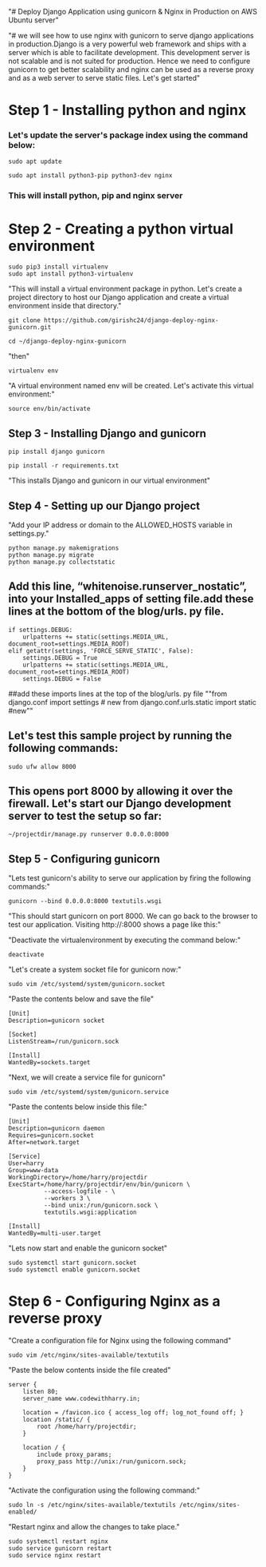 "# Deploy Django Application using gunicorn & Nginx in Production on AWS Ubuntu server" 

"# we will see how to use nginx with gunicorn to serve django applications in production.Django is a very powerful web framework and ships with a server which is able to facilitate development. This development server is not scalable and is not suited for production. Hence we need to configure gunicorn to get better scalability and nginx can be used as a reverse proxy and as a web server to serve static files. Let's get started" 
<picture>
  <source media="(prefers-color-scheme: dark)" srcset="images/5.webp">
</picture>


# Step 1 - Installing python and nginx
### Let's update the server's package index using the command below:

```
sudo apt update
```

```
sudo apt install python3-pip python3-dev nginx
```
### This will install python, pip and nginx server

# Step 2 - Creating a python virtual environment 

```
sudo pip3 install virtualenv
sudo apt install python3-virtualenv
```
"This will install a virtual environment package in python. Let's create a project directory to host our Django application and create a virtual environment inside that directory."
```
git clone https://github.com/girishc24/django-deploy-nginx-gunicorn.git

cd ~/django-deploy-nginx-gunicorn

```
"then"
```
virtualenv env
```
"A virtual environment named env will be created. Let's activate this virtual environment:"
```
source env/bin/activate
```
## Step 3 - Installing Django and gunicorn
```
pip install django gunicorn

pip install -r requirements.txt
```
"This installs Django and gunicorn in our virtual environment"
## Step 4 - Setting up our Django project
"Add your IP address or domain to the ALLOWED_HOSTS variable in settings.py."
```
python manage.py makemigrations
python manage.py migrate
python manage.py collectstatic
```
## Add this line, “whitenoise.runserver_nostatic”, into your Installed_apps of setting file.add these lines at the bottom of the blog/urls. py file.
```
if settings.DEBUG:
    urlpatterns += static(settings.MEDIA_URL, document_root=settings.MEDIA_ROOT)
elif getattr(settings, 'FORCE_SERVE_STATIC', False):
    settings.DEBUG = True
    urlpatterns += static(settings.MEDIA_URL, document_root=settings.MEDIA_ROOT)
    settings.DEBUG = False
```
##add these imports lines at the top of the blog/urls. py file
""from django.conf import settings # new
from  django.conf.urls.static import static #new""

## Let's test this sample project by running the following commands:
```
sudo ufw allow 8000
```
## This opens port 8000 by allowing it over the firewall. Let's start our Django development server to test the setup so far:
```
~/projectdir/manage.py runserver 0.0.0.0:8000

```
## Step 5 - Configuring gunicorn
"Lets test gunicorn's ability to serve our application by firing the following commands:"
```
gunicorn --bind 0.0.0.0:8000 textutils.wsgi
```
"This should start gunicorn on port 8000. We can go back to the browser to test our application. Visiting http://<ip-address>:8000 shows a page like this:"

"Deactivate the virtualenvironment by executing the command below:"
```
deactivate
```
"Let's create a system socket file for gunicorn now:"
```
sudo vim /etc/systemd/system/gunicorn.socket
```
"Paste the contents below and save the file"
```
[Unit]
Description=gunicorn socket

[Socket]
ListenStream=/run/gunicorn.sock

[Install]
WantedBy=sockets.target
```
"Next, we will create a service file for gunicorn"
```
sudo vim /etc/systemd/system/gunicorn.service
```
"Paste the contents below inside this file:"
```
[Unit]
Description=gunicorn daemon
Requires=gunicorn.socket
After=network.target

[Service]
User=harry
Group=www-data
WorkingDirectory=/home/harry/projectdir
ExecStart=/home/harry/projectdir/env/bin/gunicorn \
          --access-logfile - \
          --workers 3 \
          --bind unix:/run/gunicorn.sock \
          textutils.wsgi:application

[Install]
WantedBy=multi-user.target
```
"Lets now start and enable the gunicorn socket"
```
sudo systemctl start gunicorn.socket
sudo systemctl enable gunicorn.socket
```
# Step 6 - Configuring Nginx as a reverse proxy
"Create a configuration file for Nginx using the following command"
```
sudo vim /etc/nginx/sites-available/textutils
```
"Paste the below contents inside the file created"
```
server {
    listen 80;
    server_name www.codewithharry.in;

    location = /favicon.ico { access_log off; log_not_found off; }
    location /static/ {
        root /home/harry/projectdir;
    }

    location / {
        include proxy_params;
        proxy_pass http://unix:/run/gunicorn.sock;
    }
}
```
"Activate the configuration using the following command:"
```
sudo ln -s /etc/nginx/sites-available/textutils /etc/nginx/sites-enabled/
```
"Restart nginx and allow the changes to take place."
```
sudo systemctl restart nginx
sudo service gunicorn restart
sudo service nginx restart
```
